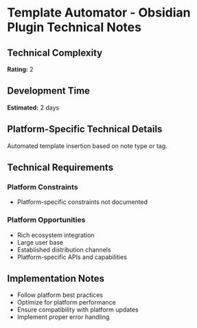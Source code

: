# Template Automator - Obsidian Plugin Technical Notes

## Technical Complexity
**Rating:** 2

## Development Time
**Estimated:** 2 days

## Platform-Specific Technical Details
Automated template insertion based on note type or tag.

## Technical Requirements

### Platform Constraints
- Platform-specific constraints not documented

### Platform Opportunities
- Rich ecosystem integration
- Large user base
- Established distribution channels
- Platform-specific APIs and capabilities

## Implementation Notes
- Follow platform best practices
- Optimize for platform performance
- Ensure compatibility with platform updates
- Implement proper error handling
